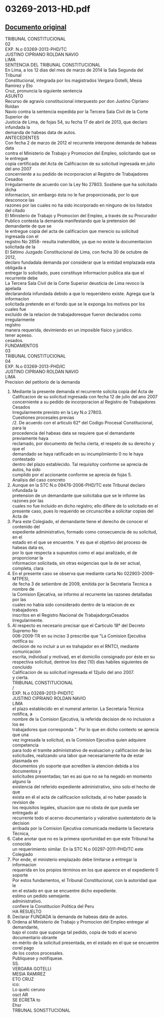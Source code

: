 
03269-2013-HD.pdf
=================
  
[Documento original](https://tc.gob.pe/jurisprudencia/2014/03269-2013-HD.pdf)  
---  
TRIBUNAL CONSTITUCIONAL  
02  
EXP. N.o 03269-2013-PHD/TC  
JUSTINO CIPRIANO ROLDAN NAVIO  
LIMA  
SENTENCIA DEL TRIBUNAL CONSTITUCIONAL  
En Lima, a los 12 dias del mes de marzo de 2014 la Sala Segunda del Tribunal  
Constitucional, integrada por los magistrados Vergara Gotelli, Mesia Ramirez y Eto  
Cruz, pronuncia la siguiente sentencia  
ASUNTO  
Recurso de agravio constitucional interpuesto por don Justino Cipriano Roldan  
Navio contra la sentencia expedida por la Tercera Sala Civil de la Corte Superior de  
Justicia de Lima, de fojas 54, su fecha 17 de abril de 2013, que declaro infundada la  
demanda de habeas data de autos.  
ANTECEDENTES  
Con fecha 2 de marzo de 2012 el recurrente interpone demanda de habeas data  
contra el Ministerio de Trabajo y Promocion del Empleo, solicitando que se le entregue  
copia certificada del Acta de Calificacion de su solicitud ingresada en julio del ano 2007  
concerniente a su pedido de incorporacion al Registro de Trabajadores Cesados  
Irrégularmente de acuerdo con la Ley No 27803. Sostiene que ha solicitado dicha  
informacion, sin embargo ésta no le fue proporcionada, por lo que desconoce las  
razones por las cuales no ha sido incorporado en ninguno de los listados del citado  
El Ministerio de Trabajo y Promocion del Empleo, a través de su Procurador  
Publico contesta la demanda manifestando que la pretension del demandante de que se  
le entregue copia del acta de calificacion que merecio su solicitud ingresada con el  
registro No 2858- resulta inatendible, ya que no existe la documentacion solicitada de la  
El Sétimo Juzgado Constitucional de Lima, con fecha 30 de octubre de 2012,  
declaro fundadala demanda por considerar que la entidad emplazada esta obligada a  
entregar lo solicitado, pues constituye informacion publica ata que el recurrente debe  
La Tercera Sala Civil de la Corte Superior deusticia de Lima revoco la apelada  
declarandola infundada debido a que lo requerideno existe. Agrega que la informacion  
solicitada pretende en el fondo que se le exponga los motivos por los cuales fue  
excluido de la relacion de trabajadoresque fueron declarados como irregularmente  
registro  
manera requerida, devimiendo en un imposible fisico y juridico.  
tener açeeso.  
cesados.  
FUNDAMENTOS  
03  
TRIBUNAL CONSTITUCIONAL  
04  
EXP. N.o 03269-2013-PHD/IC  
JUSTINO CIPRIANO ROLDAN NAVIO  
LIMA  
Precision del petitorio de la demanda  
1. Mediante la presente demanda el recurrente solicita copia del Acta de  
Calificacion de su solicitud ingresada con fecha 12 de julio del ano 2007  
concerniente a su pedido de incorporacion al Registro de Trabajadores Cesados  
Irregularmente previsto en la Ley N.o 27803.  
Cuestiones procesales previas  
/2. De acuerdo con el articulo 62° del Codigo Procesal Constitucional, para la  
procedencia del habeas data se requiere que el demandante previamente haya  
reclamado, por documento de fecha cierta, el respeto de su derecho y que el  
demandado se haya ratificado en su incumplimiento 0 no le haya contestado  
dentro del plazo establecido. Tal requisitoy conforme se aprecia de autos, ha sido  
cumplido por el accionante conforme se aprecia de fojas 5.  
Analisis del caso concreto  
3. Aunque en la STC N.o 09476-2006-PHD/TC este Tribunal declaro infundada la  
pretension de un demandante que solicitaba que se le informe las razones por las  
cuales no fue incluido en dicho registro; ello difiere de lo solicitado en el  
presente caso, pues lo requerido se circunscribe a solicitar copias del Acta de  
4. Para este Colegiado, el demandante tiene el derecho de conocer el contenido del  
expediente administrativo, formado como consecuencia de su solicitud, en el  
estado en el que se encuentre. Y es que el objetivo del proceso de habeas data es,  
por lo que respecta a supuestos como el aqui analizado, el de proporcionar la  
informacion solicitada, sin otras exigencias que la de ser actual, completa, clara  
5. En el presente caso se observa que mediante carta No 022903-2009-MTPESI,  
de fecha 3 de setiembre de 2009, emitida por la Secretaria Tecnica a nombre de  
la Comision Ejecativa, se informo al recurrente las razones detalladas por las  
cuales no habia sido considerado dentro de la relacion de ex trabajadores  
inscritos en el Registro Nacional de TrabajadorgsCesados Irregularmente.  
6. Al respecto es necesario precisar que el Carticulo 18° del Decreto Supremo No  
006-2009-TR en su inciso 3 prescribe que "La Comision Ejecutiva notifica su  
decision de no incluir a un ex trahajador en el RNTCI, mediante comunicacion  
escrita, individual y motivad, en el domicilio consignado por éste en su  
respectiva solicitud, dentroe los diez (10) dias habiles siguientes de concluido  
Calificacion de su solicitud ingresada el 12julio del ano 2007.  
y cierta.  
TRIBUNAL CONSTITUCIONAL  
/  
EXP. N.o 03269-2013-PHDITC  
JUSTINO CIPRIANO ROLDAN NAVIO  
LIMA  
el plazo establecido en el numeral anterior. La Secretaria Técnica notifica, a  
nombre de la Comision Ejecutiva, la referida decision de no inclusion a los ex  
trabajadores que corresponda ". Por lo que en dicho contexto se aprecia que una  
vez ingresada la solicitud, es la Comision Ejecutiva quien adquiere competencia  
para todo el tramite administrativo de evaluacion y calificacion de las  
solicitudes, realizando una labor que necesariamente ha de estar plasmada en  
documentos ylo soporte que acrediten la atencion debida a los documentos y  
solicitudes presentadas; tan es asi que no se ha negado en momento alguno la  
existencia del referido expediente administrativo, sino solo el hecho de que  
exista en él el acta de calificacion solicitada, al no haber pasado la revision de  
los requisitos legales, situacion que no obsta de que pueda ser entregado al  
recurrente todo el acervo documentario y valorativo sustentatorio de la decision  
arribada por la Comision Ejecutiva comunicada mediante la Secretaria Técnica,  
7. Cabe anotar que no es la primera oportunidad en que este Tribunal ha conocido  
un requerimiento similar. En la STC N.o 00297-2011-PHD/TC este Colegiado  
8. Por ende, el ministerio emplazado debe limitarse a entregar la informacion  
requerida en los propios términos en los que aparece en el expediente 0 soporte  
Por estos fundamentos, el Tribunal Constitucional, con la autoridad que le  
en el estado en que se encuentre dicho expediente.  
estimo un pedido semejante.  
administrativo.  
confiere la Constitucion Politica del Peru  
HA RESUELTO  
1. Declarar FUNDADA la demanda de habeas data de autos.  
2. Ordena al Ministerio de Trabajo y Promocion del Empleo entregar al demandante,  
bajo el costo que suponga tal pedido, copia de todo el acervo documentario obrante  
en mérito de la solicitud presentada, en el estado en el que se encuentre corel pago  
de los costos procesales.  
Publiquese y notifiquese.  
SS.  
VERGARA GOTELLI  
MESIA RAMIREZ  
ETO CRUZ  
ico:  
Lo quelc ceruno  
osct AR  
SE ECRETA to  
Ehsr  
TRBUNAL SONSTTUCIONAL